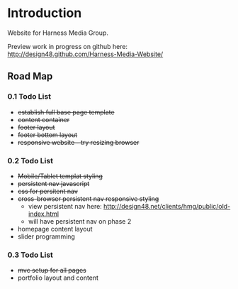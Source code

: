 # Introduction

Website for Harness Media Group. 

Preview work in progress on github here: http://design48.github.com/Harness-Media-Website/

## Road Map

### 0.1 Todo List

* ~~establish full base page template~~
* ~~content container~~
* ~~footer layout~~
* ~~footer bottom layout~~
* ~~responsive website - try resizing browser~~

### 0.2 Todo List

* ~~Mobile/Tablet templat styling~~
* ~~persistent nav javascript~~
* ~~css for persitent nav~~
* ~~cross-browser persistent nav responsive styling~~
	* view persistent nav here: http://design48.net/clients/hmg/public/old-index.html
	* will have persistent nav on phase 2
* homepage content layout
* slider programming

### 0.3 Todo List

* ~~mvc setup for all pages~~
* portfolio layout and content

